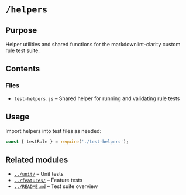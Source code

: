 # `/helpers`

## Purpose

Helper utilities and shared functions for the markdownlint-clarity custom rule test suite.

## Contents

### Files

* `test-helpers.js` – Shared helper for running and validating rule tests

## Usage

Import helpers into test files as needed:

```js
const { testRule } = require('./test-helpers');
```

## Related modules

* [`../unit/`](../unit/) – Unit tests
* [`../features/`](../features/) – Feature tests
* [`../README.md`](../README.md) – Test suite overview
